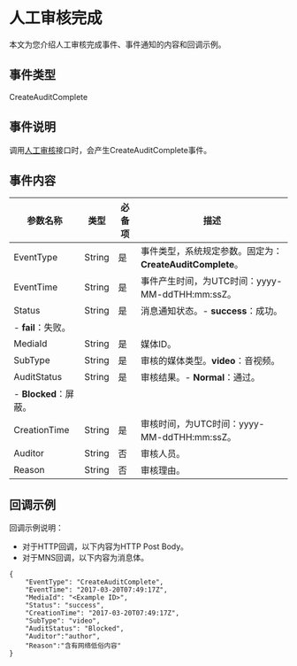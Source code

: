 # 人工审核完成

本文为您介绍人工审核完成事件、事件通知的内容和回调示例。

## 事件类型

CreateAuditComplete

## 事件说明

调用[人工审核](/cn.zh-CN/服务端API/媒体审核/人工审核/人工审核.md)接口时，会产生CreateAuditComplete事件。

## 事件内容

|参数名称|类型|必备项|描述|
|----|--|---|--|
|EventType|String|是|事件类型，系统规定参数。固定为：**CreateAuditComplete**。|
|EventTime|String|是|事件产生时间，为UTC时间：yyyy-MM-ddTHH:mm:ssZ。|
|Status|String|是|消息通知状态。-   **success**：成功。
-   **fail**：失败。 |
|MediaId|String|是|媒体ID。|
|SubType|String|是|审核的媒体类型。**video**：音视频。 |
|AuditStatus|String|是|审核结果。-   **Normal**：通过。
-   **Blocked**：屏蔽。 |
|CreationTime|String|是|审核时间，为UTC时间：yyyy-MM-ddTHH:mm:ssZ。|
|Auditor|String|否|审核人员。|
|Reason|String|否|审核理由。|

## 回调示例

回调示例说明：

-   对于HTTP回调，以下内容为HTTP Post Body。
-   对于MNS回调，以下内容为消息体。

```
{ 
    "EventType": "CreateAuditComplete",
    "EventTime": "2017-03-20T07:49:17Z",
    "MediaId": "<Example ID>",
    "Status": "success",
    "CreationTime": "2017-03-20T07:49:17Z",
    "SubType": "video",
    "AuditStatus": "Blocked",
    "Auditor":"author",
    "Reason":"含有网络低俗内容"
}
```

